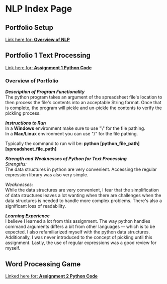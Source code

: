 # NLP Index Page

## Portfolio Setup
[Link here for: **Overview of NLP**](Overview_of_NLP.pdf)

## Portfolio 1 Text Processing
[Link here for: **Assignment 1 Python Code**](Homework1/Homework1_ttv170230.py)

### Overview of Portfolio
***Description of Program Functionality***  
The python program takes an argument of the spreadsheet file's location
to then process the file's contents into an acceptable String format. Once that
is complete, the program will pickle and un-pickle the contents to verify the
pickling process.  

***Instructions to Run***  
In a **Windows** environment make sure to use \"\\\" for the file pathing.  
In a **Mac/Linux** environment you can use \"/\" for the file pathing.

Typically the command to run will be: **python [python_file_path]
[spreadsheet_file_path]**  

***Strength and Weaknesses of Python for Text Processing***  
*Strengths:*  
The data structures in python are very convenient. Accessing the
regular expression library was also very simple.  

*Weaknesses:*  
While the data structures are very convenient, I fear that the
simplification of data structures leaves a lot wanting when there are challenges
when the data structures is needed to handle more complex problems. There's also
a significant loss of readability.  

***Learning Experience***  
I believe I learned a lot from this assignment. The way python handles command
arguments differs a bit from other languages -- which is to be expected. I also
refamiliarized myself with the python data structures. Additionally, I was never
introduced to the concept of pickling until this assignment. Lastly, the use of
regular expressions was a good review for myself.

## Word Processing Game
[Linked here for: **Assignment 2 Python Code**](Homework2/Homework2ttv170230.py)
